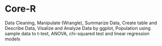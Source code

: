 # Core-R
Data Cleaning, Manipulate (Wrangle),  Summarize Data,  Create table and Describe Data,  Visalize and Analyze Data by ggplot, Population using sample data to t-test, ANOVA, chi-squared test and linear regression models
